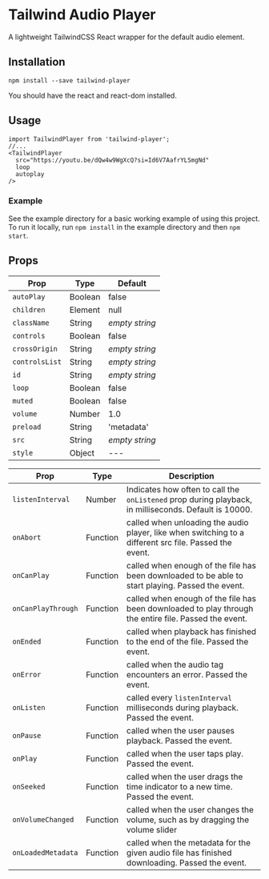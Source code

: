 # Tailwind Audio Player

A lightweight TailwindCSS React wrapper for the default audio element.

## Installation

    npm install --save tailwind-player

You should have the react and react-dom installed.

## Usage

    import TailwindPlayer from 'tailwind-player';
    //...
    <TailwindPlayer
      src="https://youtu.be/dQw4w9WgXcQ?si=Id6V7AafrYLSmgNd"
      loop
      autoplay
    />

### Example

See the example directory for a basic working example of using this project. To run it locally, run `npm install` in the example directory and then `npm start`.

## Props

| Prop           | Type    | Default        |
| -------------- | ------- | -------------- |
| `autoPlay`     | Boolean | false          |
| `children`     | Element | null           |
| `className`    | String  | _empty string_ |
| `controls`     | Boolean | false          |
| `crossOrigin`  | String  | _empty string_ |
| `controlsList` | String  | _empty string_ |
| `id`           | String  | _empty string_ |
| `loop`         | Boolean | false          |
| `muted`        | Boolean | false          |
| `volume`       | Number  | 1.0            |
| `preload`      | String  | 'metadata'     |
| `src`          | String  | _empty string_ |
| `style`        | Object  | ---            |

| Prop | Type | Description |
| --- | --- | --- |
| `listenInterval` | Number | Indicates how often to call the `onListened` prop during playback, in milliseconds. Default is 10000. |
| `onAbort` | Function | called when unloading the audio player, like when switching to a different src file. Passed the event. |
| `onCanPlay` | Function | called when enough of the file has been downloaded to be able to start playing. Passed the event. |
| `onCanPlayThrough` | Function | called when enough of the file has been downloaded to play through the entire file. Passed the event. |
| `onEnded` | Function | called when playback has finished to the end of the file. Passed the event. |
| `onError` | Function | called when the audio tag encounters an error. Passed the event. |
| `onListen` | Function | called every `listenInterval` milliseconds during playback. Passed the event. |
| `onPause` | Function | called when the user pauses playback. Passed the event. |
| `onPlay` | Function | called when the user taps play. Passed the event. |
| `onSeeked` | Function | called when the user drags the time indicator to a new time. Passed the event. |
| `onVolumeChanged` | Function | called when the user changes the volume, such as by dragging the volume slider |
| `onLoadedMetadata` | Function | called when the metadata for the given audio file has finished downloading. Passed the event. |
